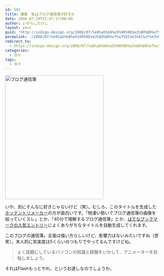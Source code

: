 ```yaml
---
id: 181
title: 諸君　私はブログ通信簿が好きだ
date: 2008-07-29T22:47:17+00:00
author: いがらしたけし
layout: post
guid: 'http://indigo-design.org/2008/07/%e8%ab%b8%e5%90%9b%e3%80%80%e7%a7%81%e3%81%af%e3%83%96%e3%83%ad%e3%82%b0%e9%80%9a%e4%bf%a1%e7%b0%bf%e3%81%8c%e5%a5%bd%e3%81%8d%e3%81%a0/'
permalink: '/2008/07/%e8%ab%b8%e5%90%9b%e3%80%80%e7%a7%81%e3%81%af%e3%83%96%e3%83%ad%e3%82%b0%e9%80%9a%e4%bf%a1%e7%b0%bf%e3%81%8c%e5%a5%bd%e3%81%8d%e3%81%a0/'
redirect_to:
  - https://indigo-design.org/2008/07/%e8%ab%b8%e5%90%9b%e3%80%80%e7%a7%81%e3%81%af%e3%83%96%e3%83%ad%e3%82%b0%e9%80%9a%e4%bf%a1%e7%b0%bf%e3%81%8c%e5%a5%bd%e3%81%8d%e3%81%a0/
categories:
  - 日々
tags:
  - 日々
---
```

<p><a href="http://photozou.jp/photo/show/120767/11238513"><img src="http://art8.photozou.jp/pub/767/120767/photo/11238513.png" alt="ブログ通信簿" width="322" height="406" style="border:0" /></a></p><p>いや、別にそんなに好きじゃないけど（笑）。むしろ、このタイトルを生成した<a href="http://pha22.net/hotentry/">ホッテントリメーカー</a>の方が面白いです。「物凄い勢いでブログ通信簿の画像を貼っていくスレ」とか、「40分で理解するブログ通信簿」とか、<a href="http://b.hatena.ne.jp/hotentry">はてなブックマークの人気エントリー</a>によくありがちなタイトルを自動生成してくれます。</p><p>このブログの通信簿。主張は強い方らしいけど、影響力はないみたいですね（苦笑）。本人的に気楽度は5くらいのつもりでやってるんですけどね。</p><blockquote>よく話題にしているパソコンの知識と経験をいかして、アニメーターを目指しましょう。</blockquote><p>それはFlashもっとやれ、というお達しなのでしょうか。</p>